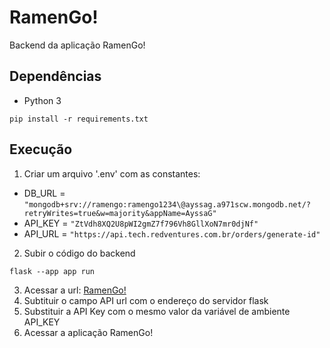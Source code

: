 # RamenGo!
Backend da aplicação RamenGo!

## Dependências
* Python 3
```
pip install -r requirements.txt
```

## Execução
1. Criar um arquivo '.env' com as constantes:
- DB_URL = `"mongodb+srv://ramengo:ramengo1234\@ayssag.a971scw.mongodb.net/?retryWrites=true&w=majority&appName=AyssaG"`
- API_KEY = `"ZtVdh8XQ2U8pWI2gmZ7f796Vh8GllXoN7mr0djNf"`
- API_URL = `"https://api.tech.redventures.com.br/orders/generate-id"`

2. Subir o código do backend
```
flask --app app run
```
3. Acessar a url: [RamenGo!](https://tech.redventures.com.br)
4. Subtituir o campo API url com o endereço do servidor flask
5. Substituir a API Key com o mesmo valor da variável de ambiente API_KEY
6. Acessar a aplicação RamenGo!
